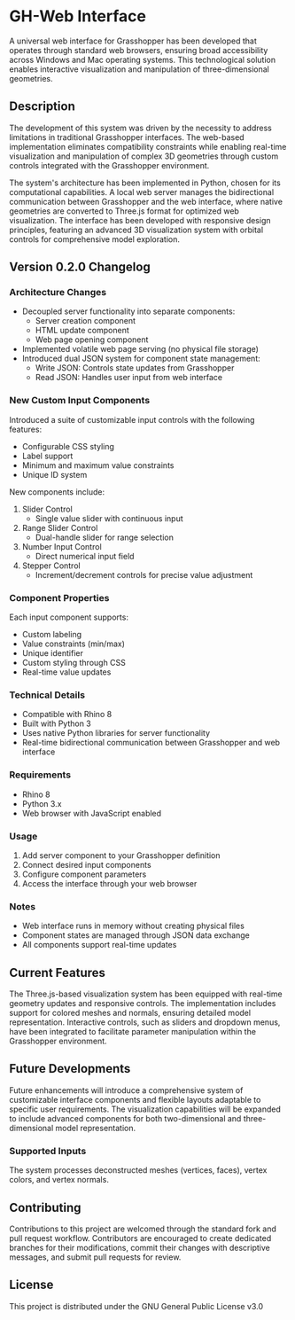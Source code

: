 # GH-Web Interface

A universal web interface for Grasshopper has been developed that operates through standard web browsers, ensuring broad accessibility across Windows and Mac operating systems. This technological solution enables interactive visualization and manipulation of three-dimensional geometries.

## Description

The development of this system was driven by the necessity to address limitations in traditional Grasshopper interfaces. The web-based implementation eliminates compatibility constraints while enabling real-time visualization and manipulation of complex 3D geometries through custom controls integrated with the Grasshopper environment.

The system's architecture has been implemented in Python, chosen for its computational capabilities. A local web server manages the bidirectional communication between Grasshopper and the web interface, where native geometries are converted to Three.js format for optimized web visualization. The interface has been developed with responsive design principles, featuring an advanced 3D visualization system with orbital controls for comprehensive model exploration.


## Version 0.2.0 Changelog

### Architecture Changes
- Decoupled server functionality into separate components:
  - Server creation component
  - HTML update component
  - Web page opening component
- Implemented volatile web page serving (no physical file storage)
- Introduced dual JSON system for component state management:
  - Write JSON: Controls state updates from Grasshopper
  - Read JSON: Handles user input from web interface

### New Custom Input Components
Introduced a suite of customizable input controls with the following features:
- Configurable CSS styling
- Label support
- Minimum and maximum value constraints
- Unique ID system

New components include:
1. Slider Control
   - Single value slider with continuous input
2. Range Slider Control
   - Dual-handle slider for range selection
3. Number Input Control
   - Direct numerical input field
4. Stepper Control
   - Increment/decrement controls for precise value adjustment

### Component Properties
Each input component supports:
- Custom labeling
- Value constraints (min/max)
- Unique identifier
- Custom styling through CSS
- Real-time value updates

### Technical Details
- Compatible with Rhino 8
- Built with Python 3
- Uses native Python libraries for server functionality
- Real-time bidirectional communication between Grasshopper and web interface

### Requirements
- Rhino 8
- Python 3.x
- Web browser with JavaScript enabled

### Usage
1. Add server component to your Grasshopper definition
2. Connect desired input components
3. Configure component parameters
4. Access the interface through your web browser

### Notes
- Web interface runs in memory without creating physical files
- Component states are managed through JSON data exchange
- All components support real-time updates


## Current Features

The Three.js-based visualization system has been equipped with real-time geometry updates and responsive controls. The implementation includes support for colored meshes and normals, ensuring detailed model representation. Interactive controls, such as sliders and dropdown menus, have been integrated to facilitate parameter manipulation within the Grasshopper environment.

## Future Developments

Future enhancements will introduce a comprehensive system of customizable interface components and flexible layouts adaptable to specific user requirements. The visualization capabilities will be expanded to include advanced components for both two-dimensional and three-dimensional model representation.

### Supported Inputs

The system processes deconstructed meshes (vertices, faces), vertex colors, and vertex normals.

## Contributing

Contributions to this project are welcomed through the standard fork and pull request workflow. Contributors are encouraged to create dedicated branches for their modifications, commit their changes with descriptive messages, and submit pull requests for review.

## License

This project is distributed under the GNU General Public License v3.0
